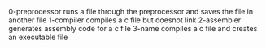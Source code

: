 0-preprocessor runs a file through the preprocessor and saves the file in another file
1-compiler compiles a c file but doesnot link
2-assembler generates assembly code for a c file
3-name compiles a c file and creates an executable file
